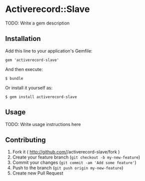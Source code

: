 # Activerecord::Slave

TODO: Write a gem description

## Installation

Add this line to your application's Gemfile:

    gem 'activerecord-slave'

And then execute:

    $ bundle

Or install it yourself as:

    $ gem install activerecord-slave

## Usage

TODO: Write usage instructions here

## Contributing

1. Fork it ( http://github.com/<my-github-username>/activerecord-slave/fork )
2. Create your feature branch (`git checkout -b my-new-feature`)
3. Commit your changes (`git commit -am 'Add some feature'`)
4. Push to the branch (`git push origin my-new-feature`)
5. Create new Pull Request
